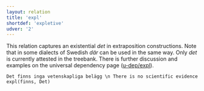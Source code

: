 ```yaml
---
layout: relation
title: 'expl'
shortdef: 'expletive'
udver: '2'
---
```


This relation captures an existential *det* in extraposition constructions. Note that in some dialects of Swedish *där* can be used in the same way. Only *det* is currently attested in the treebank. There is further discussion and examples on the universal dependency page ([u-dep/expl]()).

~~~ sdparse
Det finns inga vetenskapliga belägg \n There is no scientific evidence
expl(finns, Det)
~~~
<!-- Interlanguage links updated Út zář 29 20:31:52 CEST 2020 -->
